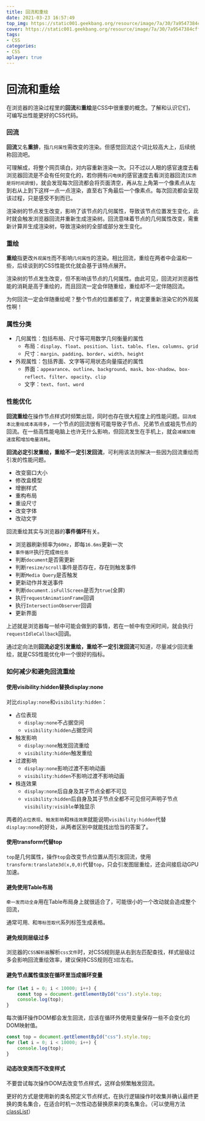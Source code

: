 ```yaml
---
title: 回流和重绘
date: 2021-03-23 16:57:49
top_img: https://static001.geekbang.org/resource/image/7a/30/7a9547384cffa039f063db1fc7669a30.jpg
cover: https://static001.geekbang.org/resource/image/7a/30/7a9547384cffa039f063db1fc7669a30.jpg
tags:
- CSS
categories:
- CSS
aplayer: true
---
```

# 回流和重绘

在浏览器的渲染过程里的**回流**和**重绘**是CSS中很重要的概念。了解和认识它们，可编写出性能更好的CSS代码。 

### 回流

**回流**又名**重排**，指`几何属性`需改变的渲染。但感觉回流这个词比较高大上，后续统称回流吧。

可理解成，将整个网页填白，对内容重新渲染一次。只不过以人眼的感官速度去看浏览器回流是不会有任何变化的，若你拥有`闪电侠`的感官速度去看浏览器回流(`实质是将时间调慢`)，就会发现每次回流都会将页面清空，再从左上角第一个像素点从左到右从上到下这样一点一点渲染，直至右下角最后一个像素点。每次回流都会呈现该过程，只是感受不到而已。

渲染树的节点发生改变，影响了该节点的几何属性，导致该节点位置发生变化，此时就会触发浏览器回流并重新生成渲染树。回流意味着节点的几何属性改变，需重新计算并生成渲染树，导致渲染树的全部或部分发生变化。

### 重绘

**重绘**指更改`外观属性`而不影响`几何属性`的渲染。相比回流，重绘在两者中会温和一些，后续谈到的CSS性能优化就会基于该特点展开。

渲染树的节点发生改变，但不影响该节点的几何属性。由此可见，回流对浏览器性能的消耗是高于重绘的，而且回流一定会伴随重绘，重绘却不一定伴随回流。

为何回流一定会伴随重绘呢？整个节点的位置都变了，肯定要重新渲染它的外观属性啊！

### 属性分类

-  几何属性：包括布局、尺寸等可用数学几何衡量的属性
   - 布局：`display`、`float`、`position`、`list`、`table`、`flex`、`columns`、`grid`
   - 尺寸：`margin`、`padding`、`border`、`width`、`height`
-  外观属性：包括界面、文字等可用状态向量描述的属性
   - 界面：`appearance`、`outline`、`background`、`mask`、`box-shadow`、`box-reflect`、`filter`、`opacity`、`clip`
   - 文字：`text`、`font`、`word`

### 性能优化

 **回流重绘**在操作节点样式时频繁出现，同时也存在很大程度上的性能问题。`回流成本比重绘成本高得多`，一个节点的回流很有可能导致子节点、兄弟节点或祖先节点的回流。在一些高性能电脑上也许无什么影响，但回流发生在手机上，就会`减缓加载速度`和`增加电量消耗`。 

 **回流必定引发重绘，重绘不一定引发回流**，可利用该法则解决一些因为回流重绘而引发的性能问题。 

- 改变窗口大小
- 修改盒模型
- 增删样式
- 重构布局
- 重设尺寸
- 改变字体
- 改动文字

 回流重绘其实与浏览器的**事件循环**有关。

- 浏览器刷新频率为`60Hz`，即每`16.6ms`更新一次
- `事件循环`执行完成`微任务`
- 判断`document`是否需更新
- 判断`resize/scroll`事件是否存在，存在则触发事件
- 判断`Media Query`是否触发
- 更新动作并发送事件
- 判断`document.isFullScreen`是否为`true`(全屏)
- 执行`requestAnimationFrame`回调
- 执行`IntersectionObserver`回调
- 更新界面

上述就是浏览器每一帧中可能会做到的事情，若在一帧中有空闲时间，就会执行`requestIdleCallback`回调。

 通过定向法则**回流必定引发重绘，重绘不一定引发回流**可知道，尽量减少回流重绘，就是CSS性能优化中一个很好的指标。 

###  如何减少和避免回流重绘 

#### 使用visibility:hidden替换display:none

对比`display:none`和`visibility:hidden`：

- 占位表现
  - `display:none`不占据空间
  - `visibility:hidden`占据空间
- 触发影响
  - `display:none`触发回流重绘
  - `visibility:hidden`触发重绘
- 过渡影响
  - `display:none`影响过渡不影响动画
  - `visibility:hidden`不影响过渡不影响动画
- 株连效果
  - `display:none`后自身及其子节点全都不可见
  - `visibility:hidden`后自身及其子节点全都不可见但可声明子节点`visibility:visible`单独显示

两者的`占位表现`、`触发影响`和`株连效果`就能说明`visibility:hidden`代替`display:none`的好处，从两者区别中就能找出恰当的答案了。

#### 使用transform代替top

`top`是几何属性，操作`top`会改变节点位置从而引发回流，使用`transform:translate3d(x,0,0)`代替`top`，只会引发图层重绘，还会间接启动GPU加速。

#### 避免使用Table布局

`牵一发而动全身`用在Table布局身上就很适合了，可能很小的一个改动就会造成整个回流，

通常可用``、``和``等标签取代``系列标签生成表格。

#### 避免规则层级过多

浏览器的`CSS解析器`解析`css文件`时，对CSS规则是从右到左匹配查找，样式层级过多会影响回流重绘效率，建议保持CSS规则在`3层`左右。

#### 避免节点属性值放在循环里当成循环变量

```javascript
for (let i = 0; i < 10000; i++) {
    const top = document.getElementById("css").style.top;
    console.log(top);
}
```

 每次循环操作DOM都会发生回流，应该在循环外使用变量保存一些不会变化的DOM映射值。 

```javascript
const top = document.getElementById("css").style.top;
for (let i = 0; i < 10000; i++) {
    console.log(top);
}
```

#### 动态改变类而不改变样式

不要尝试每次操作DOM去改变节点样式，这样会频繁触发回流。

更好的方式是使用新的类名预定义节点样式，在执行逻辑操作时收集并确认最终更换的类名集合，在适合时机一次性动态替换原来的类名集合。（可以使用方法[classList](https://www.runoob.com/jsref/prop-element-classlist.html)）

